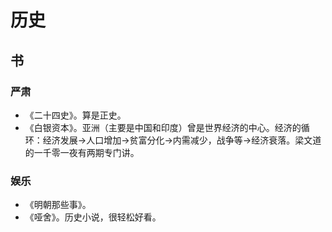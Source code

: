 # 历史
## 书
### 严肃
* 《二十四史》。算是正史。
* 《白银资本》。亚洲（主要是中国和印度）曾是世界经济的中心。经济的循环：经济发展->人口增加->贫富分化->内需减少，战争等->经济衰落。梁文道的一千零一夜有两期专门讲。

### 娱乐
* 《明朝那些事》。
* 《哑舍》。历史小说，很轻松好看。